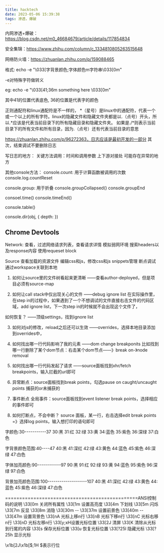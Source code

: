 ```yaml
---
title: hacktech
date: 2023-05-06 15:39:38
tags: 渗透，爆破
---
```


内网渗透+爆破：https://blog.csdn.net/m0_46684679/article/details/117854834


安全集锦：https://www.zhihu.com/column/c_1334810805263515648


网络防火墙：https://zhuanlan.zhihu.com/p/159088465


格式: echo -e "\033[字背景颜色;字体颜色m字符串\033[0m" 

-e对特殊字符做转义

eg:
echo -e "\033[41;36m something here \033[0m" 

其中41的位置代表底色, 36的位置是代表字的颜色 

正则通配符和linux通配符是不一样的，
*（星号）是linux中的通配符，代表一个或一个以上的所有字符。linux的隐藏文件和隐藏文件夹都是以.（点号）开头，所以.*应该是代表当前目录下的所有隐藏目录和隐藏文件夹。
如果是./*则表示当前目录下的所有文件和所有目录，因为.（点号）还有代表当前目录的意思

https://zhuanlan.zhihu.com/p/96272363，日志应该是最初开发的一部分
其次，结束调试不要删除日志

写日志的地方：
关键方法调用：时间和调用参数
上下游对接处
可能存在异常的地方


其他console方法：
console.count: 用于计算函数被调用的次数
console.log.countReset

console.group: 用于折叠
console.groupCollapsed()
console.groupEnd

consoel.time()
console.timeEnd()

console.table()


console.dir(obj, { depth:  })


## Chrome Devtools
Network:
查看，过滤网络请求列表，查看请求详情
模拟弱网环境
搜索headers以及response内容
使用requeset block


Source
查看加载的资源文件
编辑css和js，修改css和js
snippets管理
断点调试
通过workspace关联到本地

1. 如何让source里的文件树看起来更清晰
——查看author-deployed，但是项目必须有source-map

2. 如何让call stack中仅出现关心的文件
——debug ignore list
在实际操作里，在step in的过程中，如果遇到了一个不想调试的文件直接右击文件的代码区域，add ignore list，下一次step in的时候就不会出现这个文件了，

如何恢复？
——顶级settings，找到ignore list

3. 如何对js的修改，reload之后还可以生效
——overrides，选择本地目录添加到overrides中，

4. 如何找出哪一行代码影响了我的元素
——dom change breakponits
比如找到哪一行删除了某个dom节点：右击某个dom节点——》break on-》node removal

4. 如何找出哪一行代码发起了请求
——source面板找到xhr/fetch breakpoints，输入拦截的url即可


5. 异常断点：source面板找到break points，勾选pause on caught/uncaught points
捕获的or未捕获的

6. 事件断点
全局事件：source面板找到event listener break points，选择相应的事件即可


7. 如何打断点，不会中断？
source 面板，某一行，右击选择edit break points =》选择log points，输入想打印的语句即可











字颜色:30-----------37
30:黑 
31:红 
32:绿 
33:黄 
34:蓝色 
35:紫色 
36:深绿 
37:白色 

字背景颜色范围:40----47
40:黑 
41:深红 
42:绿 
43:黄色 
44:蓝色 
45:紫色 
46:深绿 
47:白色

字体加亮颜色:90------------97
90:黑 
91:红 
92:绿 
93:黄 
94:蓝色 
95:紫色 
96:深绿 
97:白色

背景加亮颜色范围:100--------------------107
40:黑 
41:深红 
42:绿 
43:黄色 
44:蓝色 
45:紫色 
46:深绿 
47:白色


===============================================ANSI控制码的说明 
\33[0m 关闭所有属性 
\33[1m 设置高亮度 
\33[4m 下划线 
\33[5m 闪烁 
\33[7m 反显 
\33[8m 消隐 
\33[30m -- \33[37m 设置前景色 
\33[40m -- \33[47m 设置背景色 
\33[nA 光标上移n行 
\33[nB 光标下移n行 
\33[nC 光标右移n行 
\33[nD 光标左移n行 
\33[y;xH设置光标位置 
\33[2J 清屏 
\33[K 清除从光标到行尾的内容 
\33[s 保存光标位置 
\33[u 恢复光标位置 
\33[?25l 隐藏光标 
\33[?25h 显示光标

 

\x1b[2J\x1b[$;1H    $表示行位